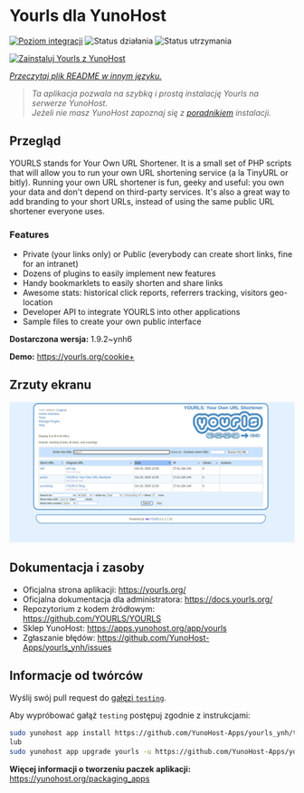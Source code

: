 <!--
To README zostało automatycznie wygenerowane przez <https://github.com/YunoHost/apps/tree/master/tools/readme_generator>
Nie powinno być ono edytowane ręcznie.
-->

# Yourls dla YunoHost

[![Poziom integracji](https://apps.yunohost.org/badge/integration/yourls)](https://ci-apps.yunohost.org/ci/apps/yourls/)
![Status działania](https://apps.yunohost.org/badge/state/yourls)
![Status utrzymania](https://apps.yunohost.org/badge/maintained/yourls)

[![Zainstaluj Yourls z YunoHost](https://install-app.yunohost.org/install-with-yunohost.svg)](https://install-app.yunohost.org/?app=yourls)

*[Przeczytaj plik README w innym języku.](./ALL_README.md)*

> *Ta aplikacja pozwala na szybką i prostą instalację Yourls na serwerze YunoHost.*  
> *Jeżeli nie masz YunoHost zapoznaj się z [poradnikiem](https://yunohost.org/install) instalacji.*

## Przegląd

YOURLS stands for Your Own URL Shortener. It is a small set of PHP scripts that will allow you to run your own URL shortening service (a la TinyURL or bitly).
Running your own URL shortener is fun, geeky and useful: you own your data and don't depend on third-party services. It's also a great way to add branding to your short URLs, instead of using the same public URL shortener everyone uses.

### Features

- Private (your links only) or Public (everybody can create short links, fine for an intranet)
- Dozens of plugins to easily implement new features
- Handy bookmarklets to easily shorten and share links
- Awesome stats: historical click reports, referrers tracking, visitors geo-location
- Developer API to integrate YOURLS into other applications
- Sample files to create your own public interface


**Dostarczona wersja:** 1.9.2~ynh6

**Demo:** <https://yourls.org/cookie+>

## Zrzuty ekranu

![Zrzut ekranu z Yourls](./doc/screenshots/p4.png)

## Dokumentacja i zasoby

- Oficjalna strona aplikacji: <https://yourls.org/>
- Oficjalna dokumentacja dla administratora: <https://docs.yourls.org/>
- Repozytorium z kodem źródłowym: <https://github.com/YOURLS/YOURLS>
- Sklep YunoHost: <https://apps.yunohost.org/app/yourls>
- Zgłaszanie błędów: <https://github.com/YunoHost-Apps/yourls_ynh/issues>

## Informacje od twórców

Wyślij swój pull request do [gałęzi `testing`](https://github.com/YunoHost-Apps/yourls_ynh/tree/testing).

Aby wypróbować gałąź `testing` postępuj zgodnie z instrukcjami:

```bash
sudo yunohost app install https://github.com/YunoHost-Apps/yourls_ynh/tree/testing --debug
lub
sudo yunohost app upgrade yourls -u https://github.com/YunoHost-Apps/yourls_ynh/tree/testing --debug
```

**Więcej informacji o tworzeniu paczek aplikacji:** <https://yunohost.org/packaging_apps>
